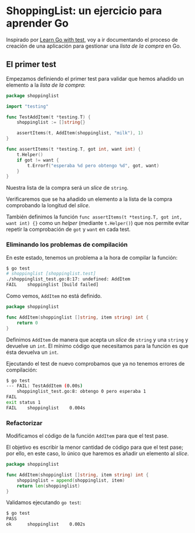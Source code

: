 # ShoppingList: un ejercicio para aprender Go

Inspirado por [Learn Go with test](https://quii.gitbook.io/learn-go-with-tests/), voy a ir documentando el proceso de creación de una aplicación para gestionar una *lista de la compra* en Go.

## El primer test

Empezamos definiendo el primer test para validar que hemos añadido un elemento a la *lista de la compra*:

```go
package shoppinglist

import "testing"

func TestAddItem(t *testing.T) {
    shoppinglist := []string{}

    assertItems(t, AddItem(shoppinglist, "milk"), 1)
}

func assertItems(t *testing.T, got int, want int) {
    t.Helper()
    if got != want {
        t.Errorf("esperaba %d pero obtengo %d", got, want)
    }
}
```

Nuestra lista de la compra será un *slice* de `string`.

Verificaremos que se ha añadido un elemento a la lista de la compra comprobando la longitud del *slice*.

También definimos la función `func assertItems(t *testing.T, got int, want int) {}` como un *helper* (mediante `t.Helper()`) que nos permite evitar repetir la comprobación de `got` y `want` en cada test.

### Eliminando los problemas de compilación

En este estado, tenemos un problema a la hora de compilar la función:

```bash
$ go test
# shoppinglist [shoppinglist.test]
./shoppinglist_test.go:8:17: undefined: AddItem
FAIL    shoppinglist [build failed]
```

Como vemos, `AddItem` no está definido.

```go
package shoppinglist

func AddItem(shoppinglist []string, item string) int {
    return 0
}
```

Definimos `AddItem` de manera que acepta un *slice* de `string` y una `string` y devuelve un `int`. El mínimo código que necesitamos para la función es que ésta devuelva un `int`.

Ejecutando el test de nuevo comprobamos que ya no tenemos errores de compilación:

```bash
$ go test
--- FAIL: TestAddItem (0.00s)
    shoppinglist_test.go:8: obtengo 0 pero esperaba 1
FAIL
exit status 1
FAIL    shoppinglist    0.004s
```

### Refactorizar

Modificamos el código de la función `AddItem` para que el test pase.

El objetivo es escribir la menor cantidad de código para que el test pase; por ello, en este caso, lo único que haremos es añadir un elemento al *slice*.

```go
package shoppinglist

func AddItem(shoppinglist []string, item string) int {
    shoppinglist = append(shoppinglist, item)
    return len(shoppinglist)
}
```

Validamos ejecutando `go test`:

```bash
$ go test
PASS
ok      shoppinglist    0.002s
```
